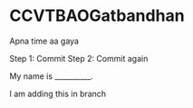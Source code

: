 # CCVTBAOGatbandhan
Apna time aa gaya

Step 1: Commit
Step 2: Commit again

My name is __________.

I am adding this in branch
